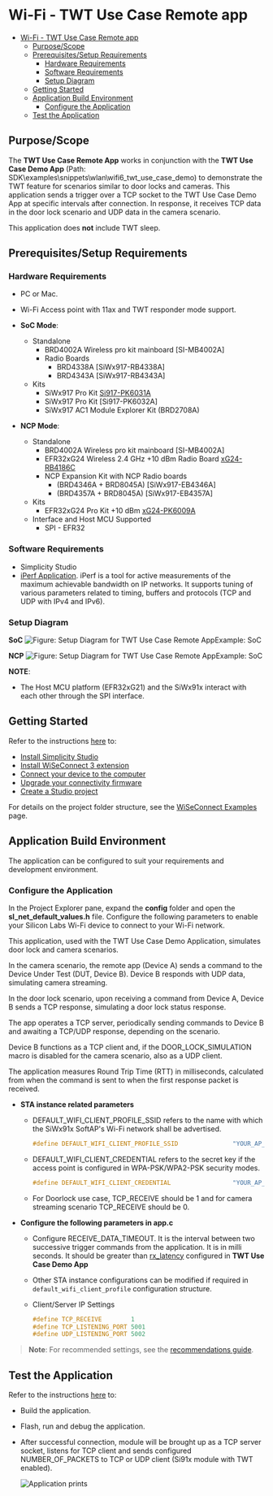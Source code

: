 # Wi-Fi - TWT Use Case Remote app

- [Wi-Fi - TWT Use Case Remote app](#wi-fi---twt-use-case-remote-app)
  - [Purpose/Scope](#purposescope)
  - [Prerequisites/Setup Requirements](#prerequisitessetup-requirements)
    - [Hardware Requirements](#hardware-requirements)
    - [Software Requirements](#software-requirements)
    - [Setup Diagram](#setup-diagram)
  - [Getting Started](#getting-started)
  - [Application Build Environment](#application-build-environment)
    - [Configure the Application](#configure-the-application)
  - [Test the Application](#test-the-application)

## Purpose/Scope

The **TWT Use Case Remote App** works in conjunction with the **TWT Use Case Demo App** (Path: SDK\examples\snippets\wlan\wifi6_twt_use_case_demo) to demonstrate the TWT feature for scenarios similar to door locks and cameras. This application sends a trigger over a TCP socket to the TWT Use Case Demo App at specific intervals after connection. In response, it receives TCP data in the door lock scenario and UDP data in the camera scenario. 

This application does **not** include TWT sleep.


## Prerequisites/Setup Requirements

### Hardware Requirements  

- PC or Mac.
- Wi-Fi Access point with 11ax and TWT responder mode support.
- **SoC Mode**:
  - Standalone
    - BRD4002A Wireless pro kit mainboard [SI-MB4002A]
    - Radio Boards 
  	  - BRD4338A [SiWx917-RB4338A]
  	  - BRD4343A [SiWx917-RB4343A]
  - Kits
  	- SiWx917 Pro Kit [Si917-PK6031A](https://www.silabs.com/development-tools/wireless/wi-fi/siwx917-pro-kit?tab=overview)
  	- SiWx917 Pro Kit [Si917-PK6032A]
    - SiWx917 AC1 Module Explorer Kit (BRD2708A)
  	
- **NCP Mode**:
  - Standalone
    - BRD4002A Wireless pro kit mainboard [SI-MB4002A]
    - EFR32xG24 Wireless 2.4 GHz +10 dBm Radio Board [xG24-RB4186C](https://www.silabs.com/development-tools/wireless/xg24-rb4186c-efr32xg24-wireless-gecko-radio-board?tab=overview)
    - NCP Expansion Kit with NCP Radio boards
      - (BRD4346A + BRD8045A) [SiWx917-EB4346A]
      - (BRD4357A + BRD8045A) [SiWx917-EB4357A]
  - Kits
  	- EFR32xG24 Pro Kit +10 dBm [xG24-PK6009A](https://www.silabs.com/development-tools/wireless/efr32xg24-pro-kit-10-dbm?tab=overview)
  - Interface and Host MCU Supported
    - SPI - EFR32 

### Software Requirements

- Simplicity Studio 
- [iPerf Application](https://sourceforge.net/projects/iperf2/files/iperf-2.0.8-win.zip/download). iPerf is a tool for active measurements of the maximum achievable bandwidth on IP networks. It supports tuning of various parameters related to timing, buffers and protocols (TCP and UDP with IPv4 and IPv6).

### Setup Diagram

 **SoC**
![Figure: Setup Diagram for TWT Use Case Remote AppExample: SoC](resources/readme/twt_tcpandudpclient_soc.png) 
 
 **NCP**
![Figure: Setup Diagram for TWT Use Case Remote AppExample: SoC](resources/readme/twt_tcpclient_udp_client_ncp.png) 

**NOTE**: 
- The Host MCU platform (EFR32xG21) and the SiWx91x interact with each other through the SPI interface. 

## Getting Started

Refer to the instructions [here](https://docs.silabs.com/wiseconnect/latest/wiseconnect-getting-started/) to:

- [Install Simplicity Studio](https://docs.silabs.com/wiseconnect/latest/wiseconnect-developers-guide-developing-for-silabs-hosts/#install-simplicity-studio)
- [Install WiSeConnect 3 extension](https://docs.silabs.com/wiseconnect/latest/wiseconnect-developers-guide-developing-for-silabs-hosts/#install-the-wi-se-connect-3-extension)
- [Connect your device to the computer](https://docs.silabs.com/wiseconnect/latest/wiseconnect-developers-guide-developing-for-silabs-hosts/#connect-si-wx91x-to-computer)
- [Upgrade your connectivity firmware](https://docs.silabs.com/wiseconnect/latest/wiseconnect-developers-guide-developing-for-silabs-hosts/#update-si-wx91x-connectivity-firmware)
- [Create a Studio project](https://docs.silabs.com/wiseconnect/latest/wiseconnect-developers-guide-developing-for-silabs-hosts/#create-a-project)

For details on the project folder structure, see the [WiSeConnect Examples](https://docs.silabs.com/wiseconnect/latest/wiseconnect-examples/#example-folder-structure) page.

## Application Build Environment

The application can be configured to suit your requirements and development environment.

### Configure the Application

In the Project Explorer pane, expand the **config** folder and open the **sl_net_default_values.h** file. Configure the following parameters to enable your Silicon Labs Wi-Fi device to connect to your Wi-Fi network.

This application, used with the TWT Use Case Demo Application, simulates door lock and camera scenarios.

In the camera scenario, the remote app (Device A) sends a command to the Device Under Test (DUT, Device B). Device B responds with UDP data, simulating camera streaming.

In the door lock scenario, upon receiving a command from Device A, Device B sends a TCP response, simulating a door lock status response.

The app operates a TCP server, periodically sending commands to Device B and awaiting a TCP/UDP response, depending on the scenario.

Device B functions as a TCP client and, if the DOOR_LOCK_SIMULATION macro is disabled for the camera scenario, also as a UDP client.

The application measures Round Trip Time (RTT) in milliseconds, calculated from when the command is sent to when the first response packet is received.

- **STA instance related parameters**

  - DEFAULT_WIFI_CLIENT_PROFILE_SSID refers to the name with which the SiWx91x SoftAP's Wi-Fi network shall be advertised.

     ```c
     #define DEFAULT_WIFI_CLIENT_PROFILE_SSID               "YOUR_AP_SSID"      
     ```

  - DEFAULT_WIFI_CLIENT_CREDENTIAL refers to the secret key if the access point is configured in WPA-PSK/WPA2-PSK security modes.

     ```c 
     #define DEFAULT_WIFI_CLIENT_CREDENTIAL                 "YOUR_AP_PASSPHRASE" 
     ```

  - For Doorlock use case, TCP_RECEIVE should be 1 and for camera streaming scenario TCP_RECEIVE should be 0.

- **Configure the following parameters in app.c**
  - Configure RECEIVE_DATA_TIMEOUT. It is the interval between two successive trigger commands from the application. It is in milli seconds. It should be greater than [rx_latency](https://docs.silabs.com/wiseconnect/latest/wiseconnect-api-reference-guide-wi-fi/sl-wifi-twt-selection-t#rx-latency) configured in **TWT Use Case Demo App** 

  - Other STA instance configurations can be modified if required in `default_wifi_client_profile` configuration structure.

  - Client/Server IP Settings

      ```c
      #define TCP_RECEIVE        1
      #define TCP_LISTENING_PORT 5001
      #define UDP_LISTENING_PORT 5002            
      ```

> **Note**: For recommended settings, see the [recommendations guide](https://docs.silabs.com/wiseconnect/latest/wiseconnect-developers-guide-prog-recommended-settings/).

## Test the Application

Refer to the instructions [here](https://docs.silabs.com/wiseconnect/latest/wiseconnect-getting-started/) to:

- Build the application.
- Flash, run and debug the application.
- After successful connection, module will be brought up as a TCP server socket, listens for TCP client and sends configured NUMBER_OF_PACKETS to TCP or UDP client (Si91x module with TWT enabled).

    ![Application prints](resources/readme/remoteapplicationprintssoc.png)
